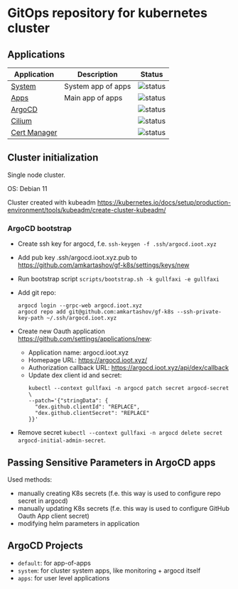 # GitOps repository for kubernetes cluster

## Applications

|  Application   | Description | Status |
|----------------|-------------|--------|
| [System](https://argocd.ioot.xyz/applications/argocd/system) | System app of apps |![status](https://argocd.ioot.xyz/api/badge?name=system&revision=true)|
| [Apps](https://argocd.ioot.xyz/applications/argocd/apps) | Main app of apps |![status](https://argocd.ioot.xyz/api/badge?name=apps&revision=true)|
| [ArgoCD](https://argocd.ioot.xyz/applications/argocd/argocd) | |![status](https://argocd.ioot.xyz/api/badge?name=argocd&revision=true)|
| [Cilium](https://argocd.ioot.xyz/applications/argocd/cilium) | |![status](https://argocd.ioot.xyz/api/badge?name=cilium&revision=true)|
| [Cert Manager](https://argocd.ioot.xyz/applications/argocd/cert-manager) | |![status](https://argocd.ioot.xyz/api/badge?name=cert-manager&revision=true)|

## Cluster initialization

Single node cluster.

OS: Debian 11

Cluster created with kubeadm https://kubernetes.io/docs/setup/production-environment/tools/kubeadm/create-cluster-kubeadm/

### ArgoCD bootstrap

* Create ssh key for argocd, f.e. `ssh-keygen -f .ssh/argocd.ioot.xyz`
* Add pub key .ssh/argocd.ioot.xyz.pub to https://github.com/amkartashov/gf-k8s/settings/keys/new
* Run bootstrap script `scripts/bootstrap.sh -k gullfaxi -e gullfaxi`
* Add git repo:
  ```
  argocd login --grpc-web argocd.ioot.xyz
  argocd repo add git@github.com:amkartashov/gf-k8s --ssh-private-key-path ~/.ssh/argocd.ioot.xyz
  ```
* Create new Oauth application <https://github.com/settings/applications/new>:
  * Application name: argocd.ioot.xyz
  * Homepage URL: https://argocd.ioot.xyz/
  * Authorization callback URL: https://argocd.ioot.xyz/api/dex/callback
  * Update dex client id and secret:
    ```
    kubectl --context gullfaxi -n argocd patch secret argocd-secret \
    --patch='{"stringData": {
      "dex.github.clientId": "REPLACE",
      "dex.github.clientSecret": "REPLACE"
    }}'
    ```

* Remove secret `kubectl --context gullfaxi -n argocd delete secret argocd-initial-admin-secret`.

## Passing Sensitive Parameters in ArgoCD apps

Used methods:

* manually creating K8s secrets (f.e. this way is used to configure repo secret in argocd)
* manually updating K8s secrets (f.e. this way is used to configure GitHub Oauth App client secret)
* modifying helm parameters in application

## ArgoCD Projects

* `default`: for app-of-apps
* `system`: for cluster system apps, like monitoring + argocd itself
* `apps`: for user level applications
